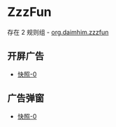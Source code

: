# ZzzFun

存在 2 规则组 - [org.daimhim.zzzfun](/src/apps/org.daimhim.zzzfun.ts)

## 开屏广告

- [快照-0](https://i.gkd.li/import/13402607)

## 广告弹窗

- [快照-0](https://i.gkd.li/import/13402608)
